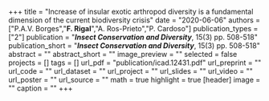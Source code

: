 +++
title = "Increase of insular exotic arthropod diversity is a fundamental dimension of the current biodiversity crisis"
date = "2020-06-06"
authors = ["P.A.V. Borges","**F. Rigal**","A. Ros-Prieto","P. Cardoso"]
publication_types = ["2"]
publication = "**_Insect Conservation and Diversity_**, 15(3) pp. 508-518"
publication_short = "**_Insect Conservation and Diversity_**, 15(3) pp. 508-518"
abstract = ""
abstract_short = ""
image_preview = ""
selected = false
projects = []
tags = []
url_pdf = "publication/icad.12431.pdf"
url_preprint = ""
url_code = ""
url_dataset = ""
url_project = ""
url_slides = ""
url_video = ""
url_poster = ""
url_source = ""
math = true
highlight = true
[header]
image = ""
caption = ""
+++
